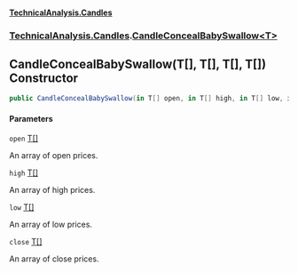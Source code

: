 #### [TechnicalAnalysis.Candles](TechnicalAnalysis.Candles.md 'TechnicalAnalysis.Candles')
### [TechnicalAnalysis.Candles](TechnicalAnalysis.Candles.md#TechnicalAnalysis.Candles 'TechnicalAnalysis.Candles').[CandleConcealBabySwallow&lt;T&gt;](CandleConcealBabySwallow_T_.md 'TechnicalAnalysis.Candles.CandleConcealBabySwallow<T>')

## CandleConcealBabySwallow(T[], T[], T[], T[]) Constructor

```csharp
public CandleConcealBabySwallow(in T[] open, in T[] high, in T[] low, in T[] close);
```
#### Parameters

<a name='TechnicalAnalysis.Candles.CandleConcealBabySwallow_T_.CandleConcealBabySwallow(T[],T[],T[],T[]).open'></a>

`open` [T](CandleConcealBabySwallow_T_.md#TechnicalAnalysis.Candles.CandleConcealBabySwallow_T_.T 'TechnicalAnalysis.Candles.CandleConcealBabySwallow<T>.T')[[]](https://docs.microsoft.com/en-us/dotnet/api/System.Array 'System.Array')

An array of open prices.

<a name='TechnicalAnalysis.Candles.CandleConcealBabySwallow_T_.CandleConcealBabySwallow(T[],T[],T[],T[]).high'></a>

`high` [T](CandleConcealBabySwallow_T_.md#TechnicalAnalysis.Candles.CandleConcealBabySwallow_T_.T 'TechnicalAnalysis.Candles.CandleConcealBabySwallow<T>.T')[[]](https://docs.microsoft.com/en-us/dotnet/api/System.Array 'System.Array')

An array of high prices.

<a name='TechnicalAnalysis.Candles.CandleConcealBabySwallow_T_.CandleConcealBabySwallow(T[],T[],T[],T[]).low'></a>

`low` [T](CandleConcealBabySwallow_T_.md#TechnicalAnalysis.Candles.CandleConcealBabySwallow_T_.T 'TechnicalAnalysis.Candles.CandleConcealBabySwallow<T>.T')[[]](https://docs.microsoft.com/en-us/dotnet/api/System.Array 'System.Array')

An array of low prices.

<a name='TechnicalAnalysis.Candles.CandleConcealBabySwallow_T_.CandleConcealBabySwallow(T[],T[],T[],T[]).close'></a>

`close` [T](CandleConcealBabySwallow_T_.md#TechnicalAnalysis.Candles.CandleConcealBabySwallow_T_.T 'TechnicalAnalysis.Candles.CandleConcealBabySwallow<T>.T')[[]](https://docs.microsoft.com/en-us/dotnet/api/System.Array 'System.Array')

An array of close prices.